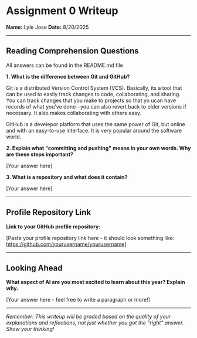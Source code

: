 # Assignment 0 Writeup

**Name:** Lyle Jose
**Date:** 8/20/2025

---

## Reading Comprehension Questions
All answers can be found in the README.md file

**1. What is the difference between Git and GitHub?**

Git is a distributed Version Control System (VCS). Basically, its a tool that can be used to easily track changes to code, collaborating, and sharing. You can track changes that you make to projects so that yo ucan have records of what you've done--you can also revert back to older versions if necessary. It also makes collaborating with others easy.

GitHub is a develepor platform that uses the same power of Git, but online and with an easy-to-use interface. It is very popular around the software world.

**2. Explain what "committing and pushing" means in your own words. Why are these steps important?**

[Your answer here]

**3. What is a repository and what does it contain?**

[Your answer here]

---

## Profile Repository Link

**Link to your GitHub profile repository:** 

[Paste your profile repository link here - it should look something like: https://github.com/yourusername/yourusername]

---

## Looking Ahead

**What aspect of AI are you most excited to learn about this year? Explain why.**

[Your answer here - feel free to write a paragraph or more!]

---

*Remember: This writeup will be graded based on the quality of your explanations and reflections, not just whether you got the "right" answer. Show your thinking!*
